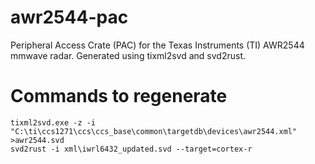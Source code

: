 # awr2544-pac
Peripheral Access Crate (PAC) for the Texas Instruments (TI) AWR2544 mmwave radar.  Generated using tixml2svd and svd2rust.  


# Commands to regenerate
```shell
tixml2svd.exe -z -i "C:\ti\ccs1271\ccs\ccs_base\common\targetdb\devices\awr2544.xml" >awr2544.svd
svd2rust -i xml\iwrl6432_updated.svd --target=cortex-r
```